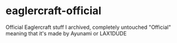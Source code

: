 # eaglercraft-official
Official Eaglercraft stuff I archived, completely untouched
"Official" meaning that it's made by Ayunami or LAX1DUDE
